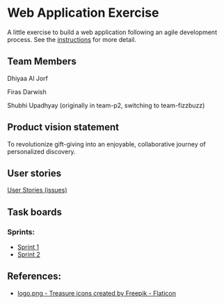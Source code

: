 # Web Application Exercise

A little exercise to build a web application following an agile development process. See the [instructions](instructions.md) for more detail.

## Team Members

Dhiyaa Al Jorf

Firas Darwish

Shubhi Upadhyay (originally in team-p2, switching to team-fizzbuzz)

## Product vision statement

To revolutionize gift-giving into an enjoyable, collaborative journey of personalized discovery.

## User stories

[User Stories (issues)](https://github.com/software-students-spring2024/2-web-app-exercise-fizzbuzz/issues)

## Task boards

### Sprints:
- [Sprint 1](https://github.com/orgs/software-students-spring2024/projects/18)
- [Sprint 2](https://github.com/orgs/software-students-spring2024/projects/19)

## References:

- [logo.png - Treasure icons created by Freepik - Flaticon](https://www.flaticon.com/free-icons/treasure)
